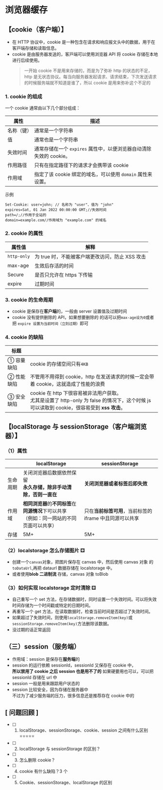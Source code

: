 # 浏览器缓存

## 【cookie（客户端）】

- 在 HTTP 协议中，cookie 是⼀种包含在请求和响应报⽂头中的数据，⽤于在客⼾端存储和读取信息。
- cookie 是由服务器发送的，客⼾端可以使⽤浏览器 API 将 cookie 存储在本地进⾏后续使⽤。
  > 一开始 cookie 不是用来存储的，而是为了弥补 http 的状态的不足，http 是无状态协议。每当向服务器发起请求、请求结束，下次发送请求的时候服务端就不知道是谁了，所以 cookie 是用来弥补这个不足的

### 1. cookie 的组成

⼀个 cookie 通常由以下⼏个部分组成：

| 属性       | 描述                                                               |
| ---------- | ------------------------------------------------------------------ |
| 名称（键） | 通常是⼀个字符串                                                   |
| 值         | 通常也是⼀个字符串                                                 |
| 失效时间   | 通常存储在⼀个 `expires` 属性中，以便浏览器⾃动清除失效的 cookie。 |
| 作⽤路径   | 只有在指定路径下的请求才会携带该 cookie                            |
| 作⽤域     | 指定了该 cookie 绑定的域名，可以使⽤ `domain` 属性来设置。         |

示例

```js{4}
Set-Cookie: user=john; // 名称为 "user"、值为 "john"
expires=Sat, 01 Jan 2022 00:00:00 GMT;//失效时间
path=/;//作⽤于全站的
domain=example.com//作⽤域为 "example.com" 的域名
```

### 2. cookie 的属性

| 属性值      | 解释                                            |
| ----------- | ----------------------------------------------- |
| `http-only` | 为 true 时，不能被客户端更改访问，防止 XSS 攻击 |
| max-age     | 生效后存活的时间                                |
| Secure      | 是否只允许在 https 下传输                       |
| expire      | 过期时间                                        |

### 3. cookie 的生命周期

- cookie 是保存在**客户端**的，一般由 server 设置值及过期时间
- cookie 没有提供删除的 API，如果想要删除的 的话可以把`max-age设为0`或者把 `expire 设置为当前时间（立刻过期）`即可

### 4. cookie 的缺陷

| 标题       |                                                                                                                                                |
| ---------- | ---------------------------------------------------------------------------------------------------------------------------------------------- |
| ① 容量缺陷 | cookie 的存储空间只有`4KB`                                                                                                                     |
| ② 性能缺陷 | 不管用不用得到 cookie，http 在发送请求的时候一定会带着 cookie，这就造成了性能的浪费                                                            |
| ③ 安全缺陷 | cookie 在 http 下很容易被非法用户获取。<br/>尤其是设置了 http-only 为 false 的情况下，这个时候 js 可以读取到 cookie，很容易受到 **xss 攻击**。 |

## 【localStorage 与 sessionStorage（客户端浏览器）】

### （1）属性

|          | localStorage                                                                                  | sessionStorage                                           |
| -------- | --------------------------------------------------------------------------------------------- | -------------------------------------------------------- |
| 生命周期 | 关闭浏览器后数据依然保留<br>**永久存储，除非手动清除，否则一直在**                            | **关闭浏览器或者标签后即失效**                           |
| 作用域   | **相同浏览器**的**不同标签**在**同源情况**下可以共享<br/>（例如：同一网站的不同页面可以共享） | 只在**当前标签可用**，当前标签的 iframe 中且同源可以共享 |
| 存储     | 5M+                                                                                           | 5M+                                                      |

### （2）localstorage 怎么存储图片 ⚃

- 创建一个`canvas`对象，把图片保存在 canvas 中，然后使用 canvas 对象 的`toDataUrl`,再把 dataurl 数据存储在 localstorage 中。
- 或者使用**blob 二进制流** 存储，canvas 对象 toBlob

### （3）如何实现 localstorage 定时清除 ⚃

- 自己重写一个 set 方法，在存储数据时，同时设置⼀个失效时间。可以将失效时间存储为⼀个时间戳或特定的⽇期时间。
- 再重写一个 get 方法，在读取数据时，检查当前时间是否超过了失效时间。
- 如果超过了失效时间，则使⽤`localStorage.removeItem(key)`或`sessionStorage.removeItem(key)`⽅法删除该数据。
- 没过期的话正常返回

## （三）session（服务端）

- 作用域：session 是保存在**服务端**的
- session 的运行依赖 sessionId，sessionId 又保存在 cookie 中，  
  **所以禁用了 cookie 之后 session 也是用不了的**
  如果硬要用也可以，可以把 sessionId 存储在 url 中
- session 一般是用来跟踪用户状态的
- session 比较安全，因为存储在服务器中  
  不过为了减少服务端的压力，很多信息还是推荐存在 cookie 中的

## [ 问题回顾 ]

- [ ] 1. localStorage、sessionStorage、cookie、session 之间有什么区别 ⭐⭐⭐⭐⭐

- [ ] 2. localStorage 与 sessionStorage 的区别？
- [ ] 3. 怎么删除 cookie？
- [ ] 4. cookie 有什么缺陷？3 个
- [ ] 5. Cookie、sessionStorage、localStorage 的区别
